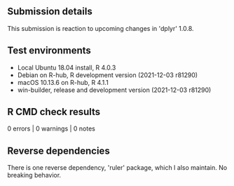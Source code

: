 ## Submission details

This submission is reaction to upcoming changes in 'dplyr' 1.0.8.

## Test environments

* Local Ubuntu 18.04 install, R 4.0.3
* Debian on R-hub, R development version (2021-12-03 r81290)
* macOS 10.13.6 on R-hub, R 4.1.1
* win-builder, release and development version (2021-12-03 r81290)

## R CMD check results

0 errors | 0 warnings | 0 notes

## Reverse dependencies

There is one reverse dependency, 'ruler' package, which I also maintain. No breaking behavior.
